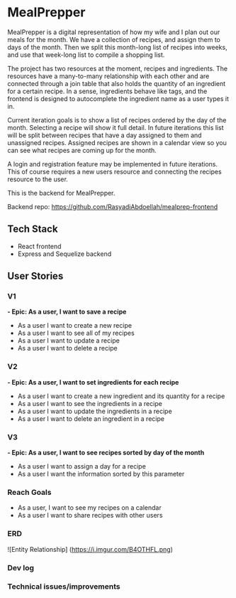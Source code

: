 # MealPrepper
MealPrepper is a digital representation of how my wife and I plan out our meals for the month. We have a collection of recipes, and assign them to days of the month. Then we split this month-long list of recipes into weeks, and use that week-long list to compile a shopping list.

The project has two resources at the moment, recipes and ingredients. The resources have a many-to-many relationship with each other and are connected through a join table that also holds the quantity of an ingredient for a certain recipe. In a sense, ingredients behave like tags, and the frontend is designed to autocomplete the ingredient name as a user types it in.

Current iteration goals is to show a list of recipes ordered by the day of the month. Selecting a recipe will show it full detail. In future iterations this list will be split between recipes that have a day assigned to them and unassigned recipes. Assigned recipes are shown in a calendar view so you can see what recipes are coming up for the month.

A login and registration feature may be implemented in future iterations. This of course requires a new users resource and connecting the recipes resource to the user.

This is the backend for MealPrepper.

Backend repo: https://github.com/RasyadiAbdoellah/mealprep-frontend

## Tech Stack
- React frontend
- Express and Sequelize backend

## User Stories
### V1
**- Epic: As a user, I want to save a recipe**
- As a user I want to create a new recipe
- As a user I want to see all of my recipes
- As a user I want to update a recipe
- As a user I want to delete a recipe

### V2
**- Epic: As a user, I want to set ingredients for each recipe**
- As a user I want to create a new ingredient and its quantity for a recipe
- As a user I want to see the ingredients in a recipe
- As a user I want to update the ingredients in a recipe
- As a user I want to delete an ingredient in a recipe

### V3
**- Epic: As a user, I want to see recipes sorted by day of the month**
- As a user I want to assign a day for a recipe
- As a user I want the information sorted by this parameter

### Reach Goals
- As a user, I want to see my recipes on a calendar
- As a user I want to share recipes with other users


### ERD

![Entity Relationship]
(https://i.imgur.com/B4OTHFL.png)

### Dev log


### Technical issues/improvements



